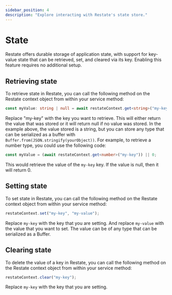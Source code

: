 ```yaml
---
sidebar_position: 4
description: "Explore interacting with Restate's state store."
---
```


# State
Restate offers durable storage of application state, with support for key-value state that can be retrieved, set, and cleared via its key. Enabling this feature requires no additional setup.

## Retrieving state
To retrieve state in Restate, you can call the following method on the Restate context object from within your service method:

```typescript
const myValue: string | null = await restateContext.get<string>("my-key");
```

Replace "my-key" with the key you want to retrieve. This will either return the value 
that was stored or it will return null if no value was stored. In the example above, 
the value stored is a string, but you can store any type that can be serialized as a 
buffer with `Buffer.from(JSON.stringify(yourObject))`. For example, to retrieve a number type, you could use the following code:

```typescript
const myValue = (await restateContext.get<number>("my-key")) || 0;
```

This would retrieve the value of the `my-key` key. If the value is null, then it will return 0.

## Setting state
To set state in Restate,
you can call the following method on the Restate context object from within your service method:

```typescript
restateContext.set("my-key", "my-value");
```

Replace `my-key` with the key that you are setting.
And replace `my-value` with the value that you want to set.
The value can be of any type that can be serialized as a Buffer.

## Clearing state
To delete the value of a key in Restate,
you can call the following method on the Restate context object from within your service method:

```typescript
restateContext.clear("my-key");
```

Replace `my-key` with the key that you are setting.